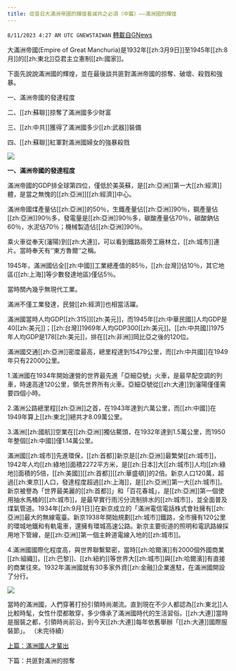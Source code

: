 ```yaml
---
title: 從昔日大滿洲帝國的輝煌看滅共之必須（中篇）——滿洲國的輝煌
---
```

`8/11/2023 4:27 AM UTC GNEWSTAIWAN` [轉載自GNews](https://gnews.org/articles/1544474)



大滿洲帝國(Empire of Great Manchuria)是1932年[[zh:3月9日]]至1945年[[zh:8月]]的[[zh:東北]]亞君主立憲制[[zh:國家]]。  

下面先說說滿洲國的輝煌，並在最後談共匪對滿洲帝國的掠奪、破壞、殺戮和強暴。

一、滿洲帝國的發達程度

二、[[zh:蘇聯]]掠奪了滿洲國多少財富

三、[[zh:中共]]獲得了滿洲國多少[[zh:武器]]裝備

四、[[zh:蘇聯]]紅軍對滿洲國婦女的強暴殺戮


![](ipfs://QmecZWzMtRVTnWfCCgWd5UCaftnAUgF2ZriAq8Qz2tWvin?.png)


**一、滿洲帝國的發達程度**

  

滿洲帝國的GDP排全球第四位，僅低於美英蘇，是[[zh:亞洲]]第一大[[zh:經濟]]體，是當之無愧的[[zh:亞洲]][[zh:經濟]]中心。

  

滿洲帝國煤產量佔[[zh:亞洲]]的50％，生鐵產量佔[[zh:亞洲]]90％，鋼產量佔[[zh:亞洲]]90％多，發電量是[[zh:亞洲]]90％多，碳酸產量佔70％，碳酸鈉佔60％，水泥佔70％；機械製造佔[[zh:亞洲]]90％。

  

乘火車從奉天(瀋陽)到[[zh:大連]]，可以看到鐵路兩旁工廠林立，[[zh:城市]]連片。當時奉天有‘’東方魯爾‘’之稱。

  

1945年，滿洲國佔全[[zh:中國]]工業總產值的85％，[[zh:台灣]]佔10％，其它地區([[zh:上海]]等少數發達地區)僅佔5％。

  

當時關內幾乎無現代工業。

  

滿洲不僅工業發達，民營[[zh:經濟]]也相當活躍。

  

滿洲國當時人均GDP[[zh:315]][[zh:美元]]，而1945年[[zh:中華民國]]人均GDP是40[[zh:美元]]；[[zh:台灣]]1969年人均GDP300[[zh:美元]]。[[zh:中共國]]1975年人均GDP是178[[zh:美元]]，排在[[zh:非洲]]岡比亞之後的120位。

  

滿洲國交通[[zh:亞洲]]密度最高，總里程達到15479公里，而[[zh:中共國]]在1949年只有22000公里。

  

1.滿洲國在1934年開始運營的世界最先進「亞細亞號」火車，是最早配空調的列車，時速高達120公里，領先世界所有火車。亞細亞號從[[zh:大連]]到瀋陽僅僅需要四個小時。

2.滿洲公路總里程[[zh:亞洲]]之首，在1943年達到六萬公里，而[[zh:中國]]在1949年算上[[zh:東北]]總共才8.09萬公里。

3.滿洲[[zh:國航]]空業在[[zh:亞洲]]獨佔鰲頭，在1932年達到1.5萬公里，而1950年整個[[zh:中國]]僅1.14萬公里。

  

滿洲國[[zh:城市]]先進環保，[[zh:首都]]新京是[[zh:亞洲]]最繁榮[[zh:城市]]，1942年人均[[zh:綠地]]面積2272平方米，是[[zh:日本]]大[[zh:城市]]人均[[zh:綠地]]面積的5倍，[[zh:美國]][[zh:首都]][[zh:華盛頓]]的2倍。新京人口120萬，超過[[zh:東京]]人口，發達程度超過[[zh:上海]]，是[[zh:亞洲]]第一大[[zh:城市]]。新京被譽為「世界最美麗的[[zh:首都]]」和「百花春城」，是[[zh:亞洲]]第一個使用抽水馬桶的[[zh:城市]]，是最早實行雨污分流制排水的[[zh:城市]]，並全面普及煤氣管道。1934年[[zh:9月1日]]在新京成立的「滿洲電信電話株式會社擁有[[zh:亞洲]]最大的無線電臺。新京1938年開始規劃[[zh:城市]]鐵路，全市擁有120公里的環城地鐵和有軌電車，還擁有環城高速公路。新京主要街道的照明和電訊路線採用地下管線，是[[zh:亞洲]]第一個主幹道電線入地的[[zh:城市]]。

  

4.滿洲國國際化程度高，與世界聯繫緊密，當時[[zh:哈爾濱]]有2000個外國商業[[zh:組織]]，[[zh:巴黎]]、[[zh:紐約]]等世界大[[zh:城市]]與[[zh:哈爾濱]]有直接的商業往來。1932年滿洲國就有30多家外資[[zh:金融]]企業進駐，在滿洲國開設了分行。


![](ipfs://QmcVVioMVFfnYLAneNMHJTmENLiTemHvHA2jG7d8abTXFw?.png)


當時的滿洲國，人們穿著打扮引領時尚潮流。直到現在不少人都認為[[zh:東北]]人比較時髦，女性什麼都敢穿，多少傳承了滿洲國時代的生活習俗。[[zh:大連]]當時是服裝之都，引領時尚前沿，到今天[[zh:大連]]每年依舊舉辦「[[zh:大連]]國際服裝節」。
（未完待續）

[上篇：滿洲國人才輩出](https://gnews.org/m/1540489)

下篇：共匪對滿洲的掠奪
